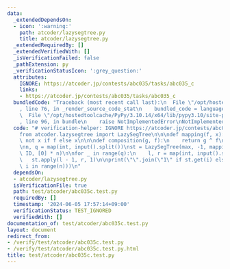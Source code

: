 ```yaml
---
data:
  _extendedDependsOn:
  - icon: ':warning:'
    path: atcoder/lazysegtree.py
    title: atcoder/lazysegtree.py
  _extendedRequiredBy: []
  _extendedVerifiedWith: []
  _isVerificationFailed: false
  _pathExtension: py
  _verificationStatusIcon: ':grey_question:'
  attributes:
    IGNORE: https://atcoder.jp/contests/abc035/tasks/abc035_c
    links:
    - https://atcoder.jp/contests/abc035/tasks/abc035_c
  bundledCode: "Traceback (most recent call last):\n  File \"/opt/hostedtoolcache/PyPy/3.10.14/x64/lib/pypy3.10/site-packages/onlinejudge_verify/documentation/build.py\"\
    , line 76, in _render_source_code_stat\n    bundled_code = language.bundle(\n\
    \  File \"/opt/hostedtoolcache/PyPy/3.10.14/x64/lib/pypy3.10/site-packages/onlinejudge_verify/languages/python.py\"\
    , line 96, in bundle\n    raise NotImplementedError\nNotImplementedError\n"
  code: "# verification-helper: IGNORE https://atcoder.jp/contests/abc035/tasks/abc035_c\n\
    from atcoder.lazysegtree import LazySegTree\n\n\ndef mapping(f, x):\n    return\
    \ not x if f else x\n\n\ndef composition(g, f):\n    return g ^ f\n\n\nID = 0\n\
    \nn, q = map(int, input().split())\nst = LazySegTree(max, -1, mapping, composition,\
    \ ID, [0] * n)\n\nfor _ in range(q):\n    l, r = map(int, input().split())\n \
    \   st.apply(l - 1, r, 1)\n\nprint(\"\".join(\"1\" if st.get(i) else \"0\" for\
    \ i in range(n)))\n"
  dependsOn:
  - atcoder/lazysegtree.py
  isVerificationFile: true
  path: test/atcoder/abc035c.test.py
  requiredBy: []
  timestamp: '2024-06-05 17:57:14+09:00'
  verificationStatus: TEST_IGNORED
  verifiedWith: []
documentation_of: test/atcoder/abc035c.test.py
layout: document
redirect_from:
- /verify/test/atcoder/abc035c.test.py
- /verify/test/atcoder/abc035c.test.py.html
title: test/atcoder/abc035c.test.py
---
```

